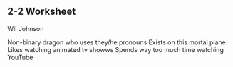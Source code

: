 ## 2-2 Worksheet
Wil Johnson

Non-binary dragon who uses they/he pronouns
Exists on this mortal plane 
Likes watching animated tv showws 
Spends way too much time watching YouTube
